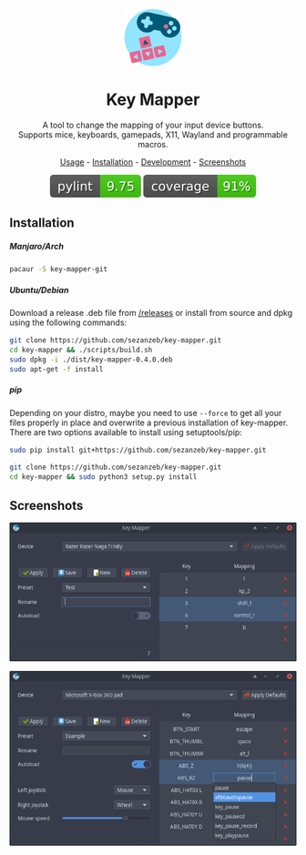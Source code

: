<p align="center"><img src="data/key-mapper.svg" width=100/></p>

<h1 align="center">Key Mapper</h1>

<p align="center">
  A tool to change the mapping of your input device buttons.<br/>
  Supports mice, keyboards, gamepads, X11, Wayland and programmable macros.
</p>

<p align="center"><a href="readme/usage.md">Usage</a> - <a href="#installation">Installation</a> - <a href="readme/development.md">Development</a> - <a href="#screenshots">Screenshots</a></p>

<p align="center"><img src="readme/pylint.svg"/> <img src="readme/coverage.svg"/></p>

## Installation

##### Manjaro/Arch

```bash
pacaur -S key-mapper-git
```

##### Ubuntu/Debian

Download a release .deb file from [/releases](https://github.com/sezanzeb/key-mapper/releases)
or install from source and dpkg using the following commands:

```bash
git clone https://github.com/sezanzeb/key-mapper.git
cd key-mapper && ./scripts/build.sh
sudo dpkg -i ./dist/key-mapper-0.4.0.deb
sudo apt-get -f install
```

##### pip

Depending on your distro, maybe you need to use `--force` to get all your
files properly in place and overwrite a previous installation of key-mapper.
There are two options available to install using setuptools/pip:

```bash
sudo pip install git+https://github.com/sezanzeb/key-mapper.git
```

```bash
git clone https://github.com/sezanzeb/key-mapper.git
cd key-mapper && sudo python3 setup.py install
```

## Screenshots

<p align="center">
  <img src="readme/screenshot.png"/>
</p>

<p align="center">
  <img src="readme/screenshot_2.png"/>
</p>

